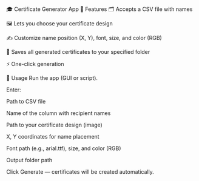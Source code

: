 🎓 Certificate Generator App
📝 Features
🗂 Accepts a CSV file with names

🖼 Lets you choose your certificate design

✍️ Customize name position (X, Y), font, size, and color (RGB)

📂 Saves all generated certificates to your specified folder

⚡ One-click generation

🚀 Usage
Run the app (GUI or script).

Enter:

Path to CSV file

Name of the column with recipient names

Path to your certificate design (image)

X, Y coordinates for name placement

Font path (e.g., arial.ttf), size, and color (RGB)

Output folder path

Click Generate — certificates will be created automatically.
